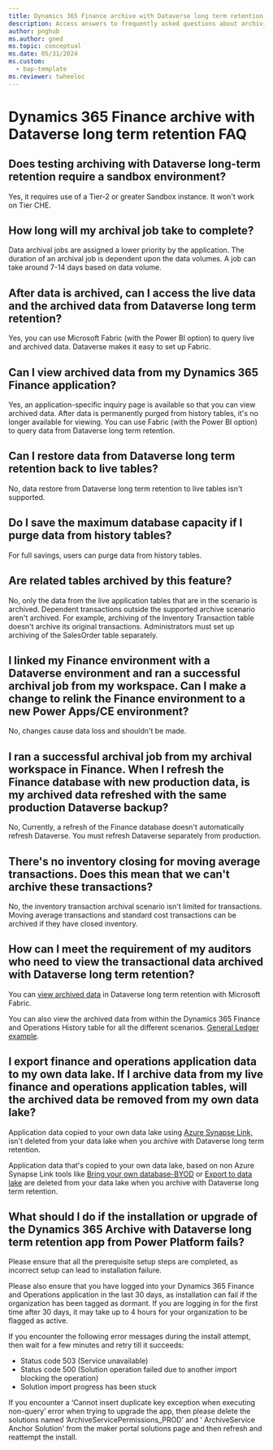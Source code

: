 ```yaml
---
title: Dynamics 365 Finance archive with Dataverse long term retention FAQ
description: Access answers to frequently asked questions about archiving data in Microsoft Dynamics 365 Finance with Dataverse.
author: pnghub
ms.author: gned
ms.topic: conceptual
ms.date: 05/31/2024
ms.custom: 
  - bap-template
ms.reviewer: twheeloc
---
```


# Dynamics 365 Finance archive with Dataverse long term retention FAQ

## Does testing archiving with Dataverse long-term retention require a sandbox environment?

Yes, it requires use of a Tier-2 or greater Sandbox instance. It won't work on Tier CHE. 

## How long will my archival job take to complete?

Data archival jobs are assigned a lower priority by the application. The duration of an archival job is dependent upon the data volumes. A job can take around 7-14 days based on data volume.

## After data is archived, can I access the live data and the archived data from Dataverse long term retention?

Yes, you can use Microsoft Fabric (with the Power BI option) to query live and archived data. Dataverse makes it easy to set up Fabric.

## Can I view archived data from my Dynamics 365 Finance application?

Yes, an application-specific inquiry page is available so that you can view archived data. After data is permanently purged from history tables, it's no longer available for viewing. You can use Fabric (with the Power BI option) to query data from Dataverse long term retention.

## Can I restore data from Dataverse long term retention back to live tables?

No, data restore from Dataverse long term retention to live tables isn't supported. 

## Do I save the maximum database capacity if I purge data from history tables?

For full savings, users can purge data from history tables.

## Are related tables archived by this feature?

No, only the data from the live application tables that are in the scenario is archived. Dependent transactions outside the supported archive scenario aren't archived. For example, archiving of the Inventory Transaction table doesn't archive its original transactions. Administrators must set up archiving of the SalesOrder table separately.

## I linked my Finance environment with a Dataverse environment and ran a successful archival job from my workspace. Can I make a change to relink the Finance environment to a new Power Apps/CE environment?

No, changes cause data loss and shouldn't be made.

## I ran a successful archival job from my archival workspace in Finance. When I refresh the Finance database with new production data, is my archived data refreshed with the same production Dataverse backup?

No, Currently, a refresh of the Finance database doesn't automatically refresh Dataverse. You must refresh Dataverse separately from production.

## There's no inventory closing for moving average transactions. Does this mean that we can't archive these transactions?

No, the inventory transaction archival scenario isn't limited for transactions. Moving average transactions and standard cost transactions can be archived if they have closed inventory.

## How can I meet the requirement of my auditors who need to view the transactional data archived with Dataverse long term retention?

You can [view archived data](archive-view.md) in Dataverse long term retention with Microsoft Fabric.

You can also view the archived data from within the Dynamics 365 Finance and Operations History table for all the different scenarios. [General Ledger example](archive-gl.md#view-historical-data-from-the-history-table).

## I export finance and operations application data to my own data lake. If I archive data from my live finance and operations application tables, will the archived data be removed from my own data lake?

Application data copied to your own data lake using [Azure Synapse Link,](/power-apps/maker/data-platform/azure-synapse-link-select-fno-data) isn't deleted from your data lake when you archive with Dataverse long term retention.

Application data that's copied to your own data lake, based on non Azure Synapse Link tools like [Bring your own database-BYOD](../analytics/export-entities-to-your-own-database.md) or [Export to data lake](../data-entities/finance-data-azure-data-lake.md) are deleted from your data lake when you archive with Dataverse long term retention.

## What should I do if the installation or upgrade of the Dynamics 365 Archive with Dataverse long term retention app from Power Platform fails?

Please ensure that all the prerequisite setup steps are completed, as incorrect setup can lead to installation failure.

Please also ensure that you have logged into your Dynamics 365 Finance and Operations application in the last 30 days, as installation can fail if the organization has been tagged as dormant. If you are logging in for the first time after 30 days, it may take up to 4 hours for your organization to be flagged as active. 

If you encounter the following error messages during the install attempt, then wait for a few minutes and retry till it succeeds:
 - Status code 503 (Service unavailable)
 - Status code 500 (Solution operation failed due to another import blocking the operation)
 - Solution import progress has been stuck

If you encounter a ‘Cannot insert duplicate key exception when executing non-query’ error when trying to upgrade the app, then please delete the solutions named ‘ArchiveServicePermissions_PROD’ and ' ArchiveService Anchor Solution' from the maker portal solutions page and then refresh and reattempt the install.





